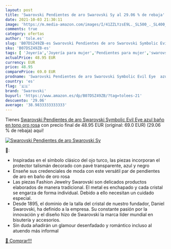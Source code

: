 ```yaml
---
layout: post
title: 'Swarovski Pendientes de aro Swarovski Sy al 29.06 % de rebaja'
date: 2021-10-03 21:30:11
image: 'https://m.media-amazon.com/images/I/41ZZLYzsE9L._SL500_._SL400_.jpg'
comments: true
category: ofertas
author: 'tole.es'
slug: 'B07DSZ49ZB-es Swarovski Pendientes de aro Swarovski Symbolic Evil Eye...'
sku: 'B07DSZ49ZB-es'
tags: [ 'Joyería','Joyería para mujer','Pendientes para mujer','swarovski', ]
actualPrice: 48.95 EUR
currency: EUR
price: 48.95
comparePrice: 69.0 EUR
prodname: 'Swarovski Pendientes de aro Swarovski Symbolic Evil Eye  azul  baño en tono oro rosa'
country: 'es'
flag: '🇪🇸'
brand: 'Swarovski'
buyurl: 'https://www.amazon.es/dp/B07DSZ49ZB/?tag=tolees-21'
descuento: '29.06'
average: '38.9833333333333'
---
```


Tienes [Swarovski Pendientes de aro Swarovski Symbolic Evil Eye  azul  baño en tono oro rosa](https://www.amazon.es/dp/B07DSZ49ZB/?tag=tolees-21) con precio final de  48.95 EUR (original: 69.0 EUR) (29.06 %  de rebaja) aqui!

[![Swarovski Pendientes de aro Swarovski Sy](https://m.media-amazon.com/images/I/41ZZLYzsE9L._SL500_._SL400_.jpg)](https://www.amazon.es/dp/B07DSZ49ZB/?tag=tolees-21)

🔎:

- Inspiradas en el símbolo clásico del ojo turco, las piezas incorporan el protector talismán decorado con pavé transparente, azul y negro
- Enseñe sus credenciales de moda con este versátil par de pendientes de aro en baño de oro rosa
- Las piezas Fashion Jewelry Swarovski son delicados productos elaborados de manera tradicional. El metal es enchapado y cada cristal se engarza de forma individual. Debido a ello necesitan un cuidado especial.
- Desde 1895, el dominio de la talla del cristal de nuestro fundador, Daniel Swarovski, ha definido a la empresa. Su constante pasión por la innovación y el diseño hizo de Swarovski la marca líder mundial en bisutería y accesorios.
- Sin duda añadirán un glamour desenfadado y romántico incluso al atuendo más informal

[🛒 Comprar!!!](https://www.amazon.es/dp/B07DSZ49ZB/?tag=tolees-21)
